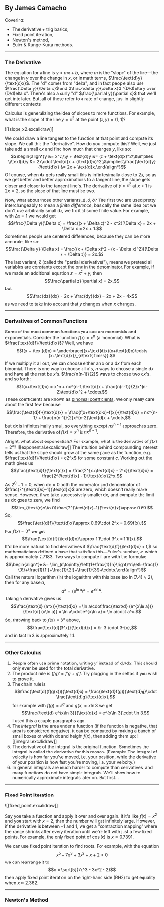 ## By James Camacho

Covering:
- The derivative + trig basics,
- Fixed point iteration,
- Newton's method,
- Euler & Runge-Kutta methods.
-----
### The Derivative
The equation for a line is $y = mx + b$, where $m$ is the "slope" of the line—the change in $y$ over the change in $x$, or in math terms, $\frac{\text{d}y}{\text{d}x}$. The "d" comes from "delta", and in fact people also use $\frac{\Delta y}{\Delta x}$ and $\frac{\delta y}{\delta x}$ "(D/d)elta y over (D/d)elta x". There's also a curly "d" $\frac{\partial y}{\partial x}$ that we'll get into later. But, all of these refer to a rate of change, just in slightly different contexts.

Calculus is generalizing the idea of slopes to more functions. For example, what is the slope of the line $y = x^2$ at the point $(x, y) = (1, 1)$?

![[slope_x2.excalidraw]]

We could draw a line tangent to the function at that point and compute its slope. We call this the "derivative". How do you compute this? Well, we just take add a small $\text{d}x$ and find how much that changes $y$, like so:
$$\begin{align*}y &= x^2,\\y + \text{d}y &= (x + \text{d}x)^2\\&\implies \\\text{d}y &= 2x\cdot \text{d}x + (\text{d}x)^2\\&\implies\\\frac{\text{d}y}{\text{d}x} &= 2x + \text{d}x.\end{align*}$$
Of course, when $\text{d}x$ gets really small this is infinitesimally close to $2x$, so as we get better and better approximations to a tangent line, the slope gets closer and closer to the tangent line's. The derivative of $y = x^2$ at $x=1$ is $2x = 2$, so the slope of that line must be two.

Now, what about those other variants, $\Delta, \delta, \partial$? The first two are used pretty interchangeably to mean a *finite difference*, basically the same idea but we don't use arbitrarily small $\text{d}x$, we fix it at some finite value. For example, with $\Delta x = 1$ we would get $$\frac{\Delta y}{\Delta x} = \frac{(x + \Delta x)^2 - x^2}{\Delta x} = 2x + \Delta x = 2x + 1.$$Sometimes people use centered differences, because they can be more accurate, like so:
$$\frac{\Delta y}{\Delta x} = \frac{(x + \Delta x)^2 - (x - \Delta x)^2}{(\Delta x + \Delta x)} = 2x.$$
The last variant, $\partial$ (called the "partial (derivative)"), means we pretend all variables are constants except the one in the denominator. For example, if we made an additional equation $z = x^2 + y$, then $$\frac{\partial z}{\partial x} = 2x,$$but $$\frac{dz}{dx} = 2x + \frac{dy}{dx} = 2x + 2x = 4x$$as we need to take into account that $y$ changes when $x$ changes.

-----
### Derivatives of Common Functions

Some of the most common functions you see are monomials and exponentials. Consider the function $f(x) = x^n$ (a monomial). What is $\frac{\text{d}f}{\text{d}x}$? Well, we have
$$f(x + \text{d}x) = \underbrace{(x+\text{d}x)(x+\text{d}x)\cdots (x+\text{d}x)}_{n\text{ times}}.$$
If we multiply it all out, we can choose either an $x$ or a $\text{d}x$ from each binomial. There is one way to choose all $x$'s, $n$ ways to choose a single $\text{d}x$ and have all the rest be $x$'s, $\frac{n(n-1)}{2}$ ways to choose two $\text{d}x$'s, and so forth:
$$f(x+\text{d}x) = x^n + nx^{n-1}\text{d}x + \frac{n(n-1)}{2}x^{n-2}\text{d}x^2 + \cdots.$$
These coefficients are known as [binomial coefficients](https://en.wikipedia.org/wiki/Binomial_coefficient). We only really care about the first few because $$\frac{\text{d}f}{\text{d}x} = \frac{f(x+\text{d}x)-f(x)}{\text{d}x} = nx^{n-1} + \frac{n(n-1)}{2}x^{n-2}\text{d}x + \cdots,$$
but $\text{d}x$ is infinitesimally small, so everything except $nx^{n-1}$ approaches zero. Therefore, the derivative of $f(x) = x^n$ is $nx^{n-1}$.

Alright, what about exponentials? For example, what is the derivative of $f(x) = 2^x$?
![[exponential.excalidraw]]
The intuition behind compounding interest tells us that the slope should grow at the same pace as the function, e.g. $\frac{\text{d}f}{\text{d}x} = c2^x$ for some constant $c$. Working out the math gives us $$\frac{\text{d}f}{\text{d}x} = \frac{2^{x+\text{d}x} - 2^x}{\text{d}x} = \frac{2^{\text{d}x} - 1}{\text{d}x}2^x.$$As $2^{0} - 1 = 0$, when $\text{d}x = 0$ both the numerator and denominator of $\frac{2^{\text{d}x}-1}{\text{d}x}$ are zero, which doesn't really make sense. However, if we take successively smaller $\text{d}x$, and compute the limit as $\text{d}x$ goes to zero, we find $$\lim_{\text{d}x\to 0}\frac{2^{\text{d}x}-1}{\text{d}x}\approx 0.69.$$So, $$\frac{\text{d}f}{\text{d}x}\approx 0.69\cdot 2^x = 0.69f(x).$$For $f(x) = 3^x$ we get $$\frac{\text{d}f}{\text{d}x}\approx 1.1\cdot 3^x = 1.1f(x).$$It'd be more natural to find derivatives if $\frac{\text{d}f}{\text{d}x} = f,$ so mathematicians defined a base that satisfies this—Euler's number, $e$, which is approximately $2.7183$. Two ways to compute it are with the formulae $$\begin{align*}e &= \lim_{n\to\infty}\left(1+\frac{1}{n}\right)^n\\e&=\frac{1}{0!}+\frac{1}{1!}+\frac{1}{2!}+\frac{1}{3!}+\cdots.\end{align*}$$Call the natural logarithm (ln) the logarithm with this base (so $\ln(7.4)\approx 2$), then for any base $a$, $$a^x = (e^{\ln a})^x = e^{x\ln a}.$$Taking a derivative gives us $$\frac{\text{d} (a^x)}{\text{d}x} = \ln a\cdot\frac{\text{d} (e^{x\ln a})}{\text{d} (x\ln a)} = \ln a\cdot e^{x\ln a} = \ln a\cdot a^x.$$So, throwing back to $f(x) = 3^x$ above, $$\frac{\text{d}(3^x)}{\text{d}x} = \ln 3 \cdot 3^{x},$$and in fact $\ln 3$ is approximately $1.1$.

-----
### Other Calculus
1. People often use prime notation, writing $y'$ instead of $\text{d}y/\text{d}x$. This should only ever be used for the total derivative.
2. The product rule is $(fg)' = f'g + g'f$. Try plugging in the deltas if you wish to prove it.
3. The chain rule is $$\frac{\text{d}(f(g(x))}{\text{d}x} = \frac{\text{d}f(g)}{\text{d}g}\cdot \frac{\text{d}g}{\text{d}x},$$for example with $f(g)=e^{g}$ and $g(x) = x\ln 3$ we get $$\frac{\text{d} e^{x\ln 3}}{\text{d}x} = e^{x\ln 3}\cdot \ln 3.$$I used this a couple paragraphs ago.
4. The *integral* is the area under a function (if the function is negative, that area is considered negative). It can be computed by making a bunch of small boxes of width $\text{d}x$ and height $f(x)$, then adding them up: ![[integral.excalidraw]]
5. The derivative of the integral is the original function. Sometimes the integral is called the derivative for this reason. (Example: The integral of velocity is how far you've moved, i.e. your position, while the derivative of your position is how fast you're moving, i.e. your velocity.)
6. In general integrals are much harder to compute than derivatives, and many functions do not have simple integrals. We'll show how to numerically approximate integrals later on. But first...
-----
### Fixed Point Iteration
![[fixed_point.excalidraw]]

Say you take a function and apply it over and over again. If it's like $f(x) = x^2$ and you start with $x=2$, then the number will get infinitely large. However, if the derivative is between $-1$ and $1$, we get a "contraction mapping" where the range shrinks after every iteration until we're left with just a few fixed points. For example, the only fixed point of $\cos(x)$ is $x\approx 0.7391$.

We can use fixed point iteration to find roots. For example, with the equation $$x^5 - 7x^3 + 3x^2 + x + 2 = 0$$ we can rearrange it to $$x = \sqrt[5]{7x^3 - 3x^2 - 2}$$then apply fixed point iteration on the right-hand side (RHS) to get equality when $x\approx 2.362$.

-----
### Newton's Method
